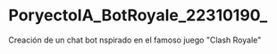 # PoryectoIA_BotRoyale_22310190_
Creación de un chat bot nspirado en el famoso juego "Clash Royale" 
